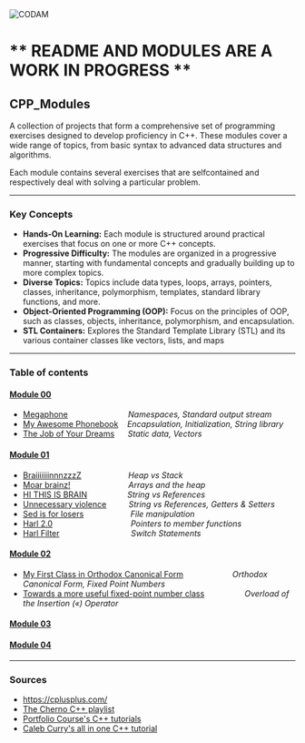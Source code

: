 <img src="https://i.imgur.com/aYhd4En.png?raw=true" alt="CODAM" style="max-width: 50%;">

# ** README AND MODULES ARE A WORK IN PROGRESS **

## CPP_Modules
A collection of projects that form a comprehensive set of programming exercises designed to develop proficiency in C++. 
These modules cover a wide range of topics, from basic syntax to advanced data structures and algorithms.

Each module contains several exercises that are selfcontained and respectively deal with solving a particular problem.

---

### Key Concepts
- **Hands-On Learning:** Each module is structured around practical exercises that focus on one or more C++ concepts.
- **Progressive Difficulty:** The modules are organized in a progressive manner, starting with fundamental concepts and gradually building up to more complex topics.
- **Diverse Topics:** Topics include data types, loops, arrays, pointers, classes, inheritance, polymorphism, templates, standard library functions, and more.
- **Object-Oriented Programming (OOP):** Focus on the principles of OOP, such as classes, objects, inheritance, polymorphism, and encapsulation.
- **STL Containers:** Explores the Standard Template Library (STL) and its various container classes like vectors, lists, and maps

---

### Table of contents  

#### [Module 00](https://github.com/arommers/CPP_Modules/tree/master/00)
- [Megaphone](https://github.com/arommers/CPP_Modules/blob/master/00/ex00/README.md)&nbsp;&nbsp;&nbsp;&nbsp;&nbsp;&nbsp;&nbsp;&nbsp;&nbsp;&nbsp;&nbsp;&nbsp;&nbsp;&nbsp;&nbsp;&nbsp;&nbsp;&nbsp;&nbsp;&nbsp;&nbsp;&nbsp;&nbsp;&nbsp;&nbsp;&nbsp;&nbsp;*Namespaces, Standard output stream*
- [My Awesome Phonebook](https://github.com/arommers/CPP_Modules/tree/master/00/ex01)&nbsp;&nbsp;&nbsp;&nbsp;*Encapsulation, Initialization, String library*
- [The Job of Your Dreams](https://github.com/arommers/CPP_Modules/tree/master/00/ex02)&nbsp;&nbsp;&nbsp;&nbsp;&nbsp;&nbsp;*Static data, Vectors*

#### [Module 01](https://github.com/arommers/CPP_Modules/tree/master/01)
- [BraiiiiiiinnnzzzZ](https://github.com/arommers/CPP_Modules/tree/master/01/ex00)&nbsp;&nbsp;&nbsp;&nbsp;&nbsp;&nbsp;&nbsp;&nbsp;&nbsp;&nbsp;&nbsp;&nbsp;&nbsp;&nbsp;&nbsp;&nbsp;&nbsp;&nbsp;&nbsp;&nbsp;&nbsp;*Heap vs Stack*
- [Moar brainz!](https://github.com/arommers/CPP_Modules/tree/master/01/ex01)&nbsp;&nbsp;&nbsp;&nbsp;&nbsp;&nbsp;&nbsp;&nbsp;&nbsp;&nbsp;&nbsp;&nbsp;&nbsp;&nbsp;&nbsp;&nbsp;&nbsp;&nbsp;&nbsp;&nbsp;&nbsp;&nbsp;&nbsp;&nbsp;&nbsp;&nbsp;*Arrays and the heap*
- [HI THIS IS BRAIN](https://github.com/arommers/CPP_Modules/tree/master/01/ex02)&nbsp;&nbsp;&nbsp;&nbsp;&nbsp;&nbsp;&nbsp;&nbsp;&nbsp;&nbsp;&nbsp;&nbsp;&nbsp;&nbsp;&nbsp;&nbsp;&nbsp;&nbsp;*String vs References*
- [Unnecessary violence](https://github.com/arommers/CPP_Modules/tree/master/01/ex03)&nbsp;&nbsp;&nbsp;&nbsp;&nbsp;&nbsp;&nbsp;&nbsp;&nbsp;&nbsp;*String vs References, Getters & Setters*
- [Sed is for losers](https://github.com/arommers/CPP_Modules/tree/master/01/ex04)&nbsp;&nbsp;&nbsp;&nbsp;&nbsp;&nbsp;&nbsp;&nbsp;&nbsp;&nbsp;&nbsp;&nbsp;&nbsp;&nbsp;&nbsp;&nbsp;&nbsp;&nbsp;&nbsp;&nbsp;&nbsp;*File manipulation*
- [Harl 2.0](https://github.com/arommers/CPP_Modules/tree/master/01/ex05)&nbsp;&nbsp;&nbsp;&nbsp;&nbsp;&nbsp;&nbsp;&nbsp;&nbsp;&nbsp;&nbsp;&nbsp;&nbsp;&nbsp;&nbsp;&nbsp;&nbsp;&nbsp;&nbsp;&nbsp;&nbsp;&nbsp;&nbsp;&nbsp;&nbsp;&nbsp;&nbsp;&nbsp;&nbsp;&nbsp;&nbsp;&nbsp;&nbsp;&nbsp;&nbsp;*Pointers to member functions*
- [Harl Filter](https://github.com/arommers/CPP_Modules/tree/master/01/ex06)&nbsp;&nbsp;&nbsp;&nbsp;&nbsp;&nbsp;&nbsp;&nbsp;&nbsp;&nbsp;&nbsp;&nbsp;&nbsp;&nbsp;&nbsp;&nbsp;&nbsp;&nbsp;&nbsp;&nbsp;&nbsp;&nbsp;&nbsp;&nbsp;&nbsp;&nbsp;&nbsp;&nbsp;&nbsp;&nbsp;&nbsp;&nbsp;*Switch Statements*

#### [Module 02](https://github.com/arommers/CPP_Modules/tree/master/02)
- [My First Class in Orthodox Canonical Form](https://github.com/arommers/CPP_Modules/tree/master/02/ex00)&nbsp;&nbsp;&nbsp;&nbsp;&nbsp;&nbsp;&nbsp;&nbsp;&nbsp;&nbsp;&nbsp;&nbsp;&nbsp;&nbsp;&nbsp;&nbsp;&nbsp;&nbsp;&nbsp;&nbsp;&nbsp;&nbsp;*Orthodox Canonical Form, Fixed Point Numbers*
- [Towards a more useful fixed-point number class](https://github.com/arommers/CPP_Modules/tree/master/02/ex01)&nbsp;&nbsp;&nbsp;&nbsp;&nbsp;&nbsp;&nbsp;&nbsp;&nbsp;&nbsp;&nbsp;&nbsp;&nbsp;&nbsp;&nbsp;&nbsp;&nbsp;&nbsp;*Overload of the Insertion («) Operator*

#### [Module 03](https://github.com/arommers/CPP_Modules/tree/master/03)

#### [Module 04](https://github.com/arommers/CPP_Modules/tree/master/04)

---


### Sources
- https://cplusplus.com/
- [The Cherno C++ playlist](https://www.youtube.com/watch?v=18c3MTX0PK0&list=PLlrATfBNZ98dudnM48yfGUldqGD0S4FFb)
- [Portfolio Course's C++ tutorials](https://www.youtube.com/watch?v=qWPlRubVQ38&list=PLA1FTfKBAEX6BdpNaWp2uw-YspHwY7qwW)
- [Caleb Curry's all in one C++ tutorial](https://www.youtube.com/watch?v=_bYFu9mBnr4&t=32398s)
